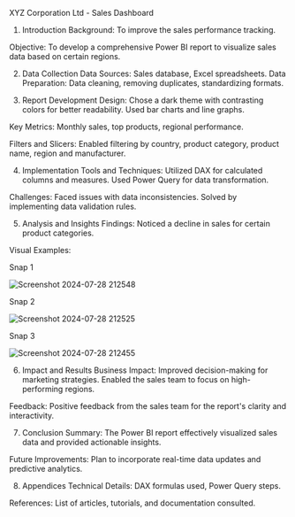 XYZ Corporation Ltd - Sales Dashboard

1. Introduction
Background: To improve the sales performance tracking.

Objective: To develop a comprehensive Power BI report to visualize sales data based on certain regions.

2. Data Collection
Data Sources: Sales database, Excel spreadsheets.
Data Preparation: Data cleaning, removing duplicates, standardizing formats.

3. Report Development
Design: Chose a dark theme with contrasting colors for better readability. Used bar charts and line graphs.

Key Metrics: Monthly sales, top products, regional performance.

Filters and Slicers: Enabled filtering by country, product category, product name, region and manufacturer.

4. Implementation
Tools and Techniques: Utilized DAX for calculated columns and measures. Used Power Query for data transformation.

Challenges: Faced issues with data inconsistencies. Solved by implementing data validation rules.

5. Analysis and Insights
Findings: Noticed a decline in sales for certain product categories.

Visual Examples:

Snap 1

![Screenshot 2024-07-28 212548](https://github.com/user-attachments/assets/0932d9d7-6dbc-4643-b65f-4bf159ca4243)


Snap 2

![Screenshot 2024-07-28 212525](https://github.com/user-attachments/assets/db5ef134-3e9d-4dce-a15b-adebe32838e1)

Snap 3

![Screenshot 2024-07-28 212455](https://github.com/user-attachments/assets/80deda64-3517-43bf-b480-5d7fce2cfecb)


6. Impact and Results
Business Impact: Improved decision-making for marketing strategies. Enabled the sales team to focus on high-performing regions.

Feedback: Positive feedback from the sales team for the report's clarity and interactivity.

7. Conclusion
Summary: The Power BI report effectively visualized sales data and provided actionable insights.

Future Improvements: Plan to incorporate real-time data updates and predictive analytics.

8. Appendices
Technical Details: DAX formulas used, Power Query steps.

References: List of articles, tutorials, and documentation consulted.